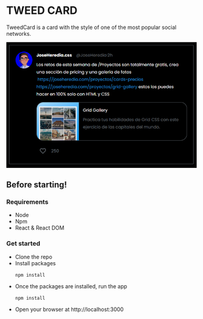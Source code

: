 # TWEED CARD

TweedCard is a card with the style of one of the most popular social networks.

![Project Image](src/static/images/project-image.PNG)

## Before starting!

### Requirements

- Node
- Npm
- React & React DOM

### Get started

- Clone the repo
- Install packages
  ```
  npm install
  ```
- Once the packages are installed, run the app
  ```
  npm install
  ```
- Open your browser at http://localhost:3000
